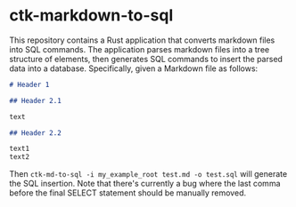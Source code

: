# ctk-markdown-to-sql

This repository contains a Rust application that converts markdown files into SQL commands. The application parses markdown files into a tree structure of elements, then generates SQL commands to insert the parsed data into a database. Specifically, given a Markdown file as follows:

```markdown
# Header 1

## Header 2.1

text

## Header 2.2

text1
text2
```

Then `ctk-md-to-sql -i my_example_root test.md -o test.sql` will generate the SQL insertion. Note that there's currently a bug where the last comma before the final SELECT statement should be manually removed.
